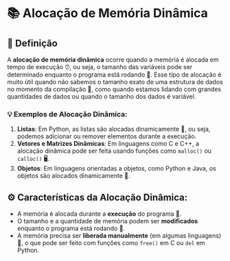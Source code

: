 # 📚 Alocação de Memória Dinâmica

## 🧠 Definição

A **alocação de memória dinâmica** ocorre quando a memória é alocada em tempo de execução ⏰, ou seja, o tamanho das variáveis pode ser determinado enquanto o programa está rodando 🚀. Esse tipo de alocação é muito útil quando não sabemos o tamanho exato de uma estrutura de dados no momento da compilação 🧩, como quando estamos lidando com grandes quantidades de dados ou quando o tamanho dos dados é variável.

### 💡 Exemplos de Alocação Dinâmica:
1. **Listas**: Em Python, as listas são alocadas dinamicamente 🌱, ou seja, podemos adicionar ou remover elementos durante a execução.
2. **Vetores e Matrizes Dinâmicas**: Em linguagens como C e C++, a alocação dinâmica pode ser feita usando funções como `malloc()` ou `calloc()` 🖥️.
3. **Objetos**: Em linguagens orientadas a objetos, como Python e Java, os objetos são alocados dinamicamente 🎲.

## ⚙️ Características da Alocação Dinâmica:
- A memória é alocada durante a **execução** do programa 🔄.
- O tamanho e a quantidade de memória podem ser **modificados** enquanto o programa está rodando 🔧.
- A memória precisa ser **liberada manualmente** (em algumas linguagens) 🧹, o que pode ser feito com funções como `free()` em C ou `del` em Python.



